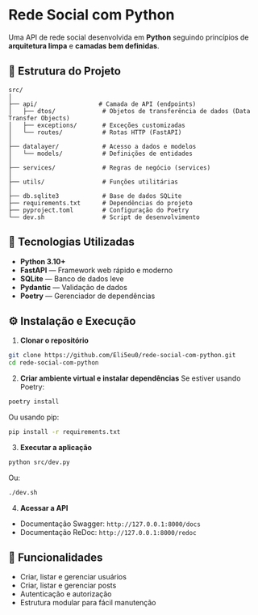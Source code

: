 # Rede Social com Python

Uma API de rede social desenvolvida em **Python** seguindo princípios de **arquitetura limpa** e **camadas bem definidas**.

## 📂 Estrutura do Projeto

```
src/
│
├── api/                 # Camada de API (endpoints)
│   ├── dtos/             # Objetos de transferência de dados (Data Transfer Objects)
│   ├── exceptions/       # Exceções customizadas
│   └── routes/           # Rotas HTTP (FastAPI)
│
├── datalayer/            # Acesso a dados e modelos
│   └── models/           # Definições de entidades
│
├── services/             # Regras de negócio (services)
│
├── utils/                # Funções utilitárias
│
├── db.sqlite3            # Base de dados SQLite
├── requirements.txt      # Dependências do projeto
├── pyproject.toml        # Configuração do Poetry
└── dev.sh                # Script de desenvolvimento
```

## 🚀 Tecnologias Utilizadas

* **Python 3.10+**
* **FastAPI** — Framework web rápido e moderno
* **SQLite** — Banco de dados leve
* **Pydantic** — Validação de dados
* **Poetry** — Gerenciador de dependências

## ⚙️ Instalação e Execução

1. **Clonar o repositório**

```bash
git clone https://github.com/Eli5eu0/rede-social-com-python.git
cd rede-social-com-python
```

2. **Criar ambiente virtual e instalar dependências**
   Se estiver usando Poetry:

```bash
poetry install
```

Ou usando pip:

```bash
pip install -r requirements.txt
```

3. **Executar a aplicação**

```bash
python src/dev.py
```

Ou:

```bash
./dev.sh
```

4. **Acessar a API**

* Documentação Swagger: `http://127.0.0.1:8000/docs`
* Documentação ReDoc: `http://127.0.0.1:8000/redoc`

## 📌 Funcionalidades

* Criar, listar e gerenciar usuários
* Criar, listar e gerenciar posts
* Autenticação e autorização
* Estrutura modular para fácil manutenção


